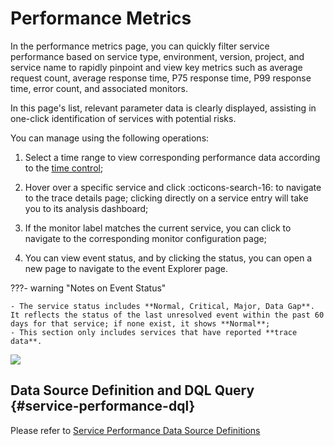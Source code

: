 # Performance Metrics

In the performance metrics page, you can quickly filter service performance based on service type, environment, version, project, and service name to rapidly pinpoint and view key metrics such as average request count, average response time, P75 response time, P99 response time, error count, and associated monitors.

In this page's list, relevant parameter data is clearly displayed, assisting in one-click identification of services with potential risks.

You can manage using the following operations:

1. Select a time range to view corresponding performance data according to the [time control](../../getting-started/function-details/explorer-search.md#time);

2. Hover over a specific service and click :octicons-search-16: to navigate to the trace details page; clicking directly on a service entry will take you to its analysis dashboard;

3. If the monitor label matches the current service, you can click to navigate to the corresponding monitor configuration page;

4. You can view event status, and by clicking the status, you can open a new page to navigate to the event Explorer page.

???- warning "Notes on Event Status"

    - The service status includes **Normal, Critical, Major, Data Gap**. It reflects the status of the last unresolved event within the past 60 days for that service; if none exist, it shows **Normal**;
    - This section only includes services that have reported **trace data**.

![](../img/service-6.gif)

## Data Source Definition and DQL Query {#service-performance-dql}

Please refer to [Service Performance Data Source Definitions](./service-data-definitions.md#tm-definitions)